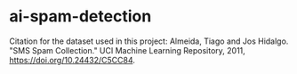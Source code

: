 # ai-spam-detection

Citation for the dataset used in this project:
Almeida, Tiago and Jos Hidalgo. "SMS Spam Collection." UCI Machine Learning Repository, 2011, https://doi.org/10.24432/C5CC84.
